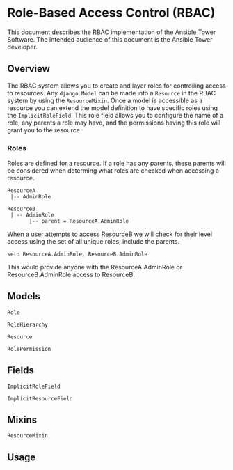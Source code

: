 # Role-Based Access Control (RBAC)

This document describes the RBAC implementation of the Ansible Tower Software.
The intended audience of this document is the Ansible Tower developer.

## Overview

The RBAC system allows you to create and layer roles for controlling access to resources. Any `django.Model` can
be made into a `Resource` in the RBAC system by using the `ResourceMixin`. Once a model is accessible as a resource you can
extend the model definition to have specific roles using the `ImplicitRoleField`. This role field allows you to
configure the name of a role, any parents a role may have, and the permissions having this role will grant you to the resource.

### Roles

Roles are defined for a resource. If a role has any parents, these parents will be considered when determing
what roles are checked when accessing a resource.

    ResourceA
     |-- AdminRole

    ResourceB
     | -- AdminRole
           |-- parent = ResourceA.AdminRole

When a user attempts to access ResourceB we will check for their level access using the set of all unique roles, include the parents.

    set: ResourceA.AdminRole, ResourceB.AdminRole

This would provide anyone with the ResourceA.AdminRole or ResourceB.AdminRole access to ResourceB.

## Models

`Role`

`RoleHierarchy`

`Resource`

`RolePermission`

## Fields

`ImplicitRoleField`

`ImplicitResourceField`

## Mixins

`ResourceMixin`

Usage
-----

